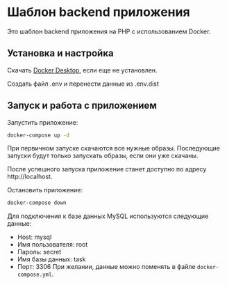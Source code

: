 # Шаблон backend приложения

Это шаблон backend приложения на PHP с использованием Docker.

## Установка и настройка

Скачать [Docker Desktop](https://www.docker.com/products/docker-desktop/), если еще не установлен.

Создать файл .env и перенести данные из .env.dist

## Запуск и работа с приложением

Запустить приложение:
```bash
docker-compose up -d
```

При первичном запуске скачаются все нужные образы. Последующие запуски будут только запускать образы, если они уже скачаны.

После успешного запуска приложение станет доступно по адресу http://localhost.

Остановить приложение:
```bash
docker-compose down
```

Для подключения к базе данных MySQL используются следующие данные:
- Host: mysql
- Имя пользователя: root
- Пароль: secret
- Имя базы данных: task
- Порт: 3306
При желании, данные можно поменять в файле `docker-compose.yml`.
